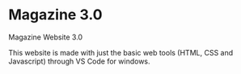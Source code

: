 # Magazine 3.0
Magazine Website 3.0

This website is made with just the basic web tools (HTML, CSS and Javascript) through VS Code for windows.

